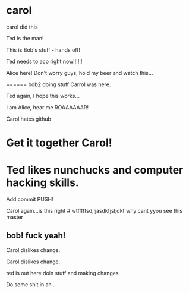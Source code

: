 
# carol

carol did this

Ted is the man!

This is Bob's stuff - hands off!

Ted needs to acp right now!!!!!!

Alice here! Don't worry guys, hold my beer and watch this...


======
bob2 doing stuff
Carrol was here.

Ted again, I hope this works...

I am Alice, hear me ROAAAAAAR!

Carol hates github



Get it together Carol!
=======
Ted likes nunchucks and computer hacking skills.
=======
Add commit PUSH!


Carol again...is this right # wtfffffsd;ljasdkfjsl;dkf
why
cant yyou see
this master



## bob! fuck yeah!

Carol dislikes change.


Carol dislikes change.

ted is out here doin stuff and making changes

Do some shit in ah .
